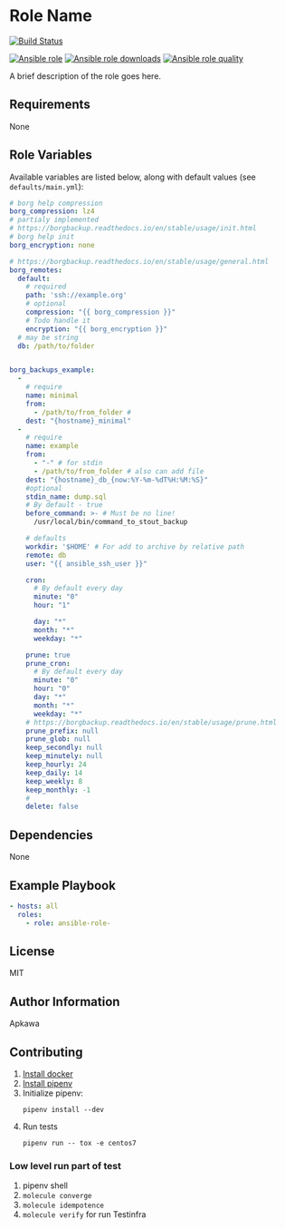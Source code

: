 Role Name
=========
[![Build Status](https://travis-ci.org/apkawa/ansible-role-borg.svg?branch=master)](https://travis-ci.org/apkawa/ansible-role-borg)

[![Ansible role](https://img.shields.io/ansible/role/%replace%.svg)](https://galaxy.ansible.com/apkawa/%replace%)
[![Ansible role downloads](https://img.shields.io/ansible/role/d/%replace%.svg)](https://galaxy.ansible.com/apkawa/%replace%)
[![Ansible role quality](https://img.shields.io/ansible/quality/%replace%.svg)](https://galaxy.ansible.com/apkawa/%replace%)

A brief description of the role goes here.

Requirements
------------

None

Role Variables
--------------

Available variables are listed below, along with default values (see `defaults/main.yml`):
```yaml
# borg help compression
borg_compression: lz4
# partialy implemented
# https://borgbackup.readthedocs.io/en/stable/usage/init.html
# borg help init
borg_encryption: none

# https://borgbackup.readthedocs.io/en/stable/usage/general.html
borg_remotes:
  default:
    # required
    path: 'ssh://example.org'
    # optional
    compression: "{{ borg_compression }}"
    # Todo handle it
    encryption: "{{ borg_encryption }}"
  # may be string
  db: /path/to/folder


borg_backups_example:
  -
    # require
    name: minimal
    from:
      - /path/to/from_folder #
    dest: "{hostname}_minimal"
  -
    # require
    name: example
    from:
      - "-" # for stdin
      - /path/to/from_folder # also can add file
    dest: "{hostname}_db_{now:%Y-%m-%dT%H:%M:%S}"
    #optional
    stdin_name: dump.sql
    # By default - true
    before_command: >- # Must be no line!
      /usr/local/bin/command_to_stout_backup

    # defaults
    workdir: '$HOME' # For add to archive by relative path
    remote: db
    user: "{{ ansible_ssh_user }}"

    cron:
      # By default every day 
      minute: "0"
      hour: "1"

      day: "*"
      month: "*"
      weekday: "*"

    prune: true
    prune_cron:
      # By default every day
      minute: "0"
      hour: "0"
      day: "*"
      month: "*"
      weekday: "*"
    # https://borgbackup.readthedocs.io/en/stable/usage/prune.html
    prune_prefix: null
    prune_glob: null
    keep_secondly: null
    keep_minutely: null
    keep_hourly: 24
    keep_daily: 14
    keep_weekly: 8
    keep_monthly: -1
    #
    delete: false
```


Dependencies
------------

None

Example Playbook
----------------

```yaml
- hosts: all
  roles:
    - role: ansible-role-

```

License
-------

MIT 

Author Information
------------------

Apkawa 


Contributing
------------

1. [Install docker](https://docs.docker.com/install/linux/docker-ce/debian/)
2. [Install pipenv](https://docs.pipenv.org/en/latest/install/#installing-pipenv)
3. Initialize pipenv:
    ```
    pipenv install --dev
    ```
4. Run tests
    ``` 
    pipenv run -- tox -e centos7
    ```

###  Low level run part of test

1. pipenv shell
2. `molecule converge` 
3. `molecule idempotence`
4. `molecule verify` for run Testinfra
